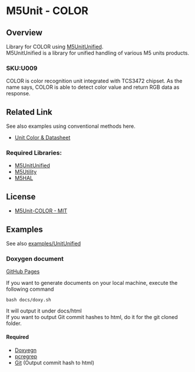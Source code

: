 # M5Unit - COLOR

## Overview

Library for COLOR using [M5UnitUnified](https://github.com/m5stack/M5UnitUnified).  
M5UnitUnified is a library for unified handling of various M5 units products.

### SKU:U009

COLOR is color recognition unit integrated with TCS3472 chipset. As the name says, COLOR is able to detect color value and return RGB data as response.

## Related Link
See also examples using conventional methods here.

- [Unit Color & Datasheet](https://docs.m5stack.com/en/unit/COLOR)

### Required Libraries:
- [M5UnitUnified](https://github.com/m5stack/M5UnitUnified)
- [M5Utility](https://github.com/m5stack/M5Utility)
- [M5HAL](https://github.com/m5stack/M5HAL)

## License

- [M5Unit-COLOR - MIT](LICENSE)

## Examples
See also [examples/UnitUnified](examples/UnitUnified)

### Doxygen document
[GitHub Pages](https://m5stack.github.io/M5Unit-COLOR/)

If you want to generate documents on your local machine, execute the following command

```
bash docs/doxy.sh
```

It will output it under docs/html  
If you want to output Git commit hashes to html, do it for the git cloned folder.

#### Required
- [Doxyegn](https://www.doxygen.nl/)
- [pcregrep](https://formulae.brew.sh/formula/pcre2)
- [Git](https://git-scm.com/) (Output commit hash to html)


